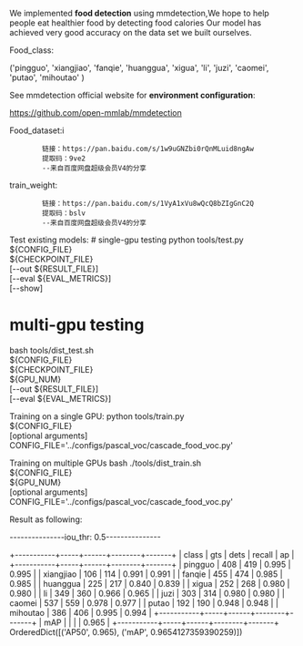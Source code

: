 We implemented **food detection** using mmdetection,We hope to help people eat healthier food by detecting food calories
Our model has achieved very good accuracy on the data set we built ourselves.

Food_class:

('pingguo', 'xiangjiao', 'fanqie', 'huanggua', 'xigua', 'li', 'juzi',
               'caomei', 'putao', 'mihoutao' )

See mmdetection official website for **environment configuration**: 
                
https://github.com/open-mmlab/mmdetection


Food_dataset:i

            链接：https://pan.baidu.com/s/1w9uGNZbi0rQnMLuid8ngAw 
            提取码：9ve2 
            --来自百度网盘超级会员V4的分享

train_weight:

            链接：https://pan.baidu.com/s/1VyA1xVu8wQcQ8bZIgGnC2Q 
            提取码：bslv 
            --来自百度网盘超级会员V4的分享

Test existing models:
    # single-gpu testing
python tools/test.py \
    ${CONFIG_FILE} \
    ${CHECKPOINT_FILE} \
    [--out ${RESULT_FILE}] \
    [--eval ${EVAL_METRICS}] \
    [--show]

# multi-gpu testing
bash tools/dist_test.sh \
    ${CONFIG_FILE} \
    ${CHECKPOINT_FILE} \
    ${GPU_NUM} \
    [--out ${RESULT_FILE}] \
    [--eval ${EVAL_METRICS}]
 

Training on a single GPU:
python tools/train.py \
    ${CONFIG_FILE} \
    [optional arguments]
CONFIG_FILE='../configs/pascal_voc/cascade_food_voc.py'

Training on multiple GPUs
bash ./tools/dist_train.sh \
    ${CONFIG_FILE} \
    ${GPU_NUM} \
    [optional arguments]
CONFIG_FILE='../configs/pascal_voc/cascade_food_voc.py'


Result as following:

---------------iou_thr: 0.5---------------

+-----------+-----+------+--------+-------+
| class     | gts | dets | recall | ap    |
+-----------+-----+------+--------+-------+
| pingguo   | 408 | 419  | 0.995  | 0.995 |
| xiangjiao | 106 | 114  | 0.991  | 0.991 |
| fanqie    | 455 | 474  | 0.985  | 0.985 |
| huanggua  | 225 | 217  | 0.840  | 0.839 |
| xigua     | 252 | 268  | 0.980  | 0.980 |
| li        | 349 | 360  | 0.966  | 0.965 |
| juzi      | 303 | 314  | 0.980  | 0.980 |
| caomei    | 537 | 559  | 0.978  | 0.977 |
| putao     | 192 | 190  | 0.948  | 0.948 |
| mihoutao  | 386 | 406  | 0.995  | 0.994 |
+-----------+-----+------+--------+-------+
| mAP       |     |      |        | 0.965 |
+-----------+-----+------+--------+-------+
OrderedDict([('AP50', 0.965), ('mAP', 0.9654127359390259)])